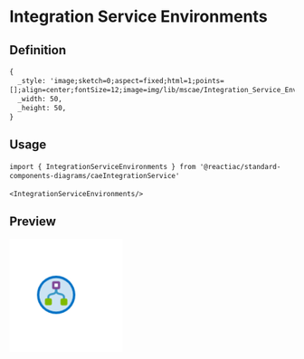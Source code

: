 # Integration Service Environments

## Definition

```
{
  _style: 'image;sketch=0;aspect=fixed;html=1;points=[];align=center;fontSize=12;image=img/lib/mscae/Integration_Service_Environments.svg;strokeColor=none;',
  _width: 50,
  _height: 50,
}
```

## Usage

```
import { IntegrationServiceEnvironments } from '@reactiac/standard-components-diagrams/caeIntegrationService'

<IntegrationServiceEnvironments/>
```

## Preview

<img src="./integration-service-environments.png" width="200"/>
